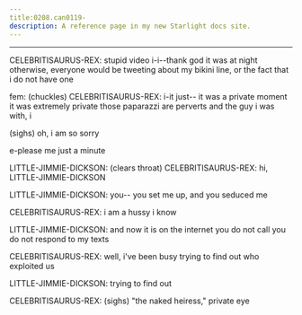 ```yaml
---
title:0208.can0119-
description: A reference page in my new Starlight docs site.
---
```

----- 
CELEBRITISAURUS-REX: stupid video
 i-i--thank god it was at night
 otherwise, everyone would 
be tweeting about my bikini line, or the fact that i do not have one
 
fem: (chuckles) 
CELEBRITISAURUS-REX: i-it just-- it was a private moment
 it was extremely private
 those 
paparazzi are perverts
 and the guy i was with, i


 (sighs) oh, i am so sorry
 
e-please me
 just a minute
 
LITTLE-JIMMIE-DICKSON: (clears throat) 
CELEBRITISAURUS-REX: hi, LITTLE-JIMMIE-DICKSON
 
LITTLE-JIMMIE-DICKSON: you-- you set me up, and you seduced me
 
CELEBRITISAURUS-REX: i am a hussy
 i know
 
LITTLE-JIMMIE-DICKSON: and now it is on the internet
 you do not call
 you do not respond to my 
texts
 
CELEBRITISAURUS-REX: well, i've been busy trying to find out who exploited us
 
LITTLE-JIMMIE-DICKSON: trying to find out
 
CELEBRITISAURUS-REX: (sighs) "the naked heiress," private eye
 
